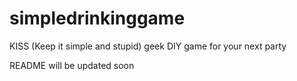 # simpledrinkinggame
KISS (Keep it simple and stupid) geek DIY game for your next party

README will be updated soon